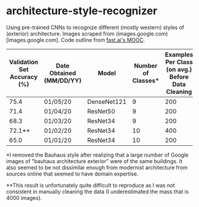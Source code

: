 # architecture-style-recognizer

Using pre-trained CNNs to recognize different (mostly western) styles of (exterior) architecture. Images scraped from (images.google.com)[images.google.com]. Code outline from [fast.ai's MOOC](https://course.fast.ai/). 

Validation Set Accuracy (%)   | Date Obtained (MM/DD/YY) | Model       | Number of Classes\* | Examples Per Class (on avg.) Before Data Cleaning
|-----------------------------|--------------------------|-------------|---------------------|--------------------------------------------------
| 75.4			      | 01/05/20		 | DenseNet121 | 9	 	     | 200
| 71.4                        | 01/04/20                 | ResNet50    | 9                   | 200
| 68.3                        | 01/03/20                 | ResNet34    | 9                   | 200
| 72.1\*\*                    | 01/02/20                 | ResNet34    | 10	             | 400
| 65.0                        | 01/01/20                 | ResNet34    | 10                  | 200

\*I removed the Bauhaus style after realizing that a large number of Google images of "bauhaus architecture exterior" were of the same buildings. It also seemed to be not dissimilar enough from modernist architecture from sources online that seemed to have domain expertise.

\*\*This result is unfortunately quite difficult to reproduce as I was not consistent in manually cleaning the data (I underestimated the mass that is 4000 images).
